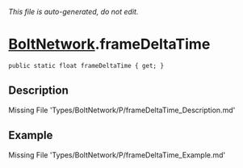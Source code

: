 *This file is auto-generated, do not edit.*

# [BoltNetwork](Types/BoltNetwork.md).frameDeltaTime
`public static float frameDeltaTime { get; }`
## Description
Missing File 'Types/BoltNetwork/P/frameDeltaTime_Description.md'
## Example
Missing File 'Types/BoltNetwork/P/frameDeltaTime_Example.md'
